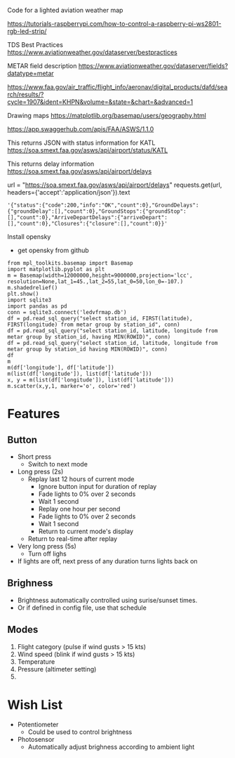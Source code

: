 Code for a lighted aviation weather map

https://tutorials-raspberrypi.com/how-to-control-a-raspberry-pi-ws2801-rgb-led-strip/

TDS Best Practices
https://www.aviationweather.gov/dataserver/bestpractices

METAR field description
https://www.aviationweather.gov/dataserver/fields?datatype=metar


https://www.faa.gov/air_traffic/flight_info/aeronav/digital_products/dafd/search/results/?cycle=1907&ident=KHPN&volume=&state=&chart=&advanced=1
<table id="resultsTable" class="striped">

Drawing maps
https://matplotlib.org/basemap/users/geography.html


https://app.swaggerhub.com/apis/FAA/ASWS/1.1.0

This returns JSON with status information for KATL
https://soa.smext.faa.gov/asws/api/airport/status/KATL

This returns delay information
https://soa.smext.faa.gov/asws/api/airport/delays

url = "https://soa.smext.faa.gov/asws/api/airport/delays"
requests.get(url, headers={'accept':'application/json'}).text                                                                                                                          
```
'{"status":{"code":200,"info":"OK","count":0},"GroundDelays":{"groundDelay":[],"count":0},"GroundStops":{"groundStop":[],"count":0},"ArriveDepartDelays":{"arriveDepart":[],"count":0},"Closures":{"closure":[],"count":0}}'
```

Install opensky
* get opensky from github

```
from mpl_toolkits.basemap import Basemap
import matplotlib.pyplot as plt
m = Basemap(width=12000000,height=9000000,projection='lcc', resolution=None,lat_1=45.,lat_2=55,lat_0=50,lon_0=-107.)
m.shadedrelief()
plt.show()
import sqlite3
import pandas as pd
conn = sqlite3.connect('ledvfrmap.db')
df = pd.read_sql_query("select station_id, FIRST(latitude), FIRST(longitude) from metar group by station_id", conn)
df = pd.read_sql_query("select station_id, latitude, longitude from metar group by station_id, having MIN(ROWID)", conn)
df = pd.read_sql_query("select station_id, latitude, longitude from metar group by station_id having MIN(ROWID)", conn)
df
m
m(df['longitude'], df['latitude'])
m(list(df['longitude']), list(df['latitude']))
x, y = m(list(df['longitude']), list(df['latitude']))
m.scatter(x,y,1, marker='o', color='red')
```

# Features

## Button

- Short press
    - Switch to next mode
- Long press (2s)
    - Replay last 12 hours of current mode
        - Ignore button input for duration of replay
        - Fade lights to 0% over 2 seconds
        - Wait 1 second
        - Replay one hour per second
        - Fade lights to 0% over 2 seconds
        - Wait 1 second
        - Return to current mode's display
    - Return to real-time after replay
- Very long press (5s)
    - Turn off lighs
- If lights are off, next press of any duration turns lights back on

## Brighness

- Brightness automatically controlled using surise/sunset times.
- Or if defined in config file, use that schedule

## Modes

1. Flight category (pulse if wind gusts > 15 kts)
2. Wind speed (blink if wind gusts > 15 kts)
3. Temperature
4. Pressure (altimeter setting)
5. 

# Wish List

- Potentiometer
    - Could be used to control brightness
- Photosensor
    - Automatically adjust brighness according to ambient light